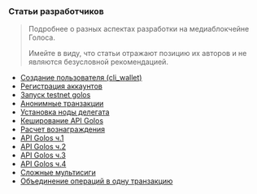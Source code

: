 ### Статьи разработчиков

> Подробнее о разных аспектах разработки на медиаблокчейне Голоса.
>
> Имейте в виду, что статьи отражают позицию их авторов и не являются безусловной рекомендацией.

* [Создание пользователя \(cli\_wallet\)](https://wiki.golos.io/3-guides/stati/sozdanie-polzovatelya-ispolzuya-cliwallet.html)
* [Регистрация аккаунтов](/3-guides/stati/registratsiya-akkauntov.md)
* [Запуск testnet golos](/3-guides/stati/zapusk-testnet-golos.md)
* [Анонимные транзакции](/3-guides/stati/anonimnie-transaktsii.md)
* [Установка ноды делегата](/3-guides/stati/sozdanie-nodi-delegata.md)
* [Кеширование API Golos](/3-guides/stati/keshirovanie-api-golos.md)
* [Расчет вознаграждения](/3-guides/stati/raschet-voznagrazhdeniya.md)
* [API Golos ч.1](/3-guides/stati/api-golos-ch1.md)
* [API Golos ч.2](/3-guides/stati/api-golos-ch2.md)
* [API Golos ч.3](/3-guides/stati/api-golos-ch3.md)
* [API Golos ч.4](/3-guides/stati/api-golos-ch4.md)
* [Сложные мультисиги](/3-guides/stati/slozhnie-multisigi.md)
* [Объединение операций в одну транзакцию](/3-guides/stati/obedinenie-operatsii-v-odnu-transaktsiyu.md)



